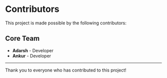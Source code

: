 # Contributors

This project is made possible by the following contributors:

## Core Team

- **Adarsh** - Developer
- **Ankur** - Developer

---

Thank you to everyone who has contributed to this project!
